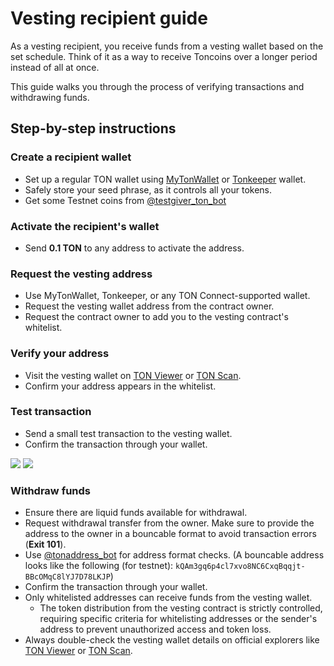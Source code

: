 # Vesting recipient guide

As a vesting recipient, you receive funds from a vesting wallet based on the set schedule. Think of it as a way to receive Toncoins over a longer period instead of all at once.

This guide walks you through the process of verifying transactions and withdrawing funds.

## Step-by-step instructions

### Create a recipient wallet

- Set up a regular TON wallet using [MyTonWallet](https://mytonwallet.io/) or [Tonkeeper](https://tonkeeper.com/) wallet.
- Safely store your seed phrase, as it controls all your tokens.
- Get some Testnet coins from [@testgiver_ton_bot](https://t.me/testgiver_ton_bot)

### Activate the recipient's wallet

- Send **0.1 TON** to any address to activate the address.

### Request the vesting address

- Use MyTonWallet, Tonkeeper, or any TON Connect-supported wallet.
- Request the vesting wallet address from the contract owner.
- Request the contract owner to add you to the vesting contract's whitelist.  

### Verify your address

- Visit the vesting wallet on  [TON Viewer](https://testnet.tonviewer.com) or [TON Scan](https://testnet.tonscan.org).
- Confirm your address appears in the whitelist.

### Test transaction

- Send a small test transaction to the vesting wallet.
- Confirm the transaction through your wallet.

![](/img/tutorials/vesting/recepient-sending.png)
![](/img/tutorials/vesting/recepient-sending-confirm.png) 

### Withdraw funds

- Ensure there are liquid funds available for withdrawal.
- Request withdrawal transfer from the owner. Make sure to provide the address to the owner in a bouncable format to avoid transaction errors (**Exit 101**).
- Use [@tonaddress_bot](https://t.me/tonaddress_bot) for address format checks. (A bouncable address looks like the following (for testnet): `kQAm3gq6p4cl7xvo8NC6CxqBqqjt-BBcOMqC8lYJ7D78LKJP`)
- Confirm the transaction through your wallet.
- Only whitelisted addresses can receive funds from the vesting wallet.
    - The token distribution from the vesting contract is strictly controlled, requiring specific criteria for whitelisting addresses or the sender's address to prevent unauthorized access and token loss.
- Always double-check the vesting wallet details on official explorers like [TON Viewer](https://testnet.tonviewer.com) or  [TON Scan](https://testnet.tonscan.org).
